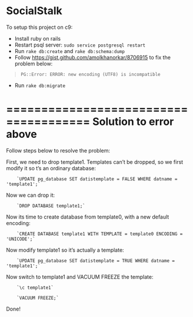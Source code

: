 # SocialStalk

To setup this project on c9:
* Install ruby on rails
* Restart psql server: `sudo service postgresql restart`
* Run `rake db:create` and `rake db:schema:dump`
* Follow https://gist.github.com/amolkhanorkar/8706915 to fix the problem below:
> `PG::Error: ERROR: new encoding (UTF8) is incompatible`
* Run `rake db:migrate`

======================================
     Solution to error above
======================================

Follow steps below to resolve the problem:

First, we need to drop template1. Templates can’t be dropped, so we first modify it so t’s an ordinary database:

        `UPDATE pg_database SET datistemplate = FALSE WHERE datname = 'template1';`

Now we can drop it:

        `DROP DATABASE template1;`

Now its time to create database from template0, with a new default encoding:

        `CREATE DATABASE template1 WITH TEMPLATE = template0 ENCODING = 'UNICODE';`

Now modify template1 so it’s actually a template:

        `UPDATE pg_database SET datistemplate = TRUE WHERE datname = 'template1';`

Now switch to template1 and VACUUM FREEZE the template:

        `\c template1`

        `VACUUM FREEZE;`

Done!
